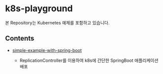 # k8s-playground

본 Repository는 Kubernetes 예제를 포함하고 있습니다.

## Contents

- [simple-example-with-spring-boot](./simple-example-with-spring-boot/)

  - ReplicationController를 이용하여 k8s에 간단한 SpringBoot 애플리케이션 배포
